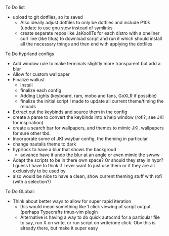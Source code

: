


To Do list
- upload to git dotfiles, so its saved
  - Also ideally adjust dotfiles to only be dotfiles and include P10k (update to use gnu stow instead of symlinks
  - create separate repos like JaKoolITs for each distro with a oneliner curl line (like titus) to download script and run it which should install all the necessary things and then end with applying the dotfiles


To Do hyprland configs
- Add window rule to make terminals slightly more transparent but add a blur
- Allow for custom wallpaper
- Finalize wallust
  - Install
  - finalize each config
  - Adding Lights (keyboard, ram, mobo and fans, GoXLR if possible)
  - finalize the initial script I made to update all current theme/timing the reloads
- Extract out the keybinds and source them in the config
- create a parse to convert the keybinds into a help window (rofi?, see JKI for inspiration)
- create a search bar for wallpapers, and themes to mimic JKI, wallpapers for sure other tbd.
- Incorporate some of JKI waybar config, the theming in particular
- change nautalis theme to dark
- hyprlock to have a blur that shows the backgroud
  - advance have it undo the blur at an angle or even mimic the swww
- Adapt the scripts to be in there own space? Or should they stay in hypr? I guess I have to think if I ever want to just use them or if they are all exclusively to be used by 
- also would be nice to have a clean, show current theming stuff with rofi (with a selection?)


To Do GLobal:
- Think about better ways to allow for super rapid iteration
  - this would mean something like 1 click viewing of script output (perhaps Typecrafts tmux-vim plugin
  - Alternative is having a way to do quick autocmd for a particular file to say, run X on write, or run script on write/one click. Obv this is already there, but make it super easy
